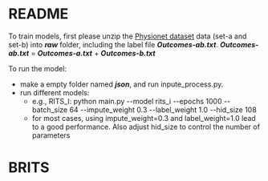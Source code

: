 # README

To train models, first please unzip the [Physionet dataset](https://physionet.org/content/challenge-2012/1.0.0/) data (set-a and set-b) into ***raw*** folder, including the label file ***Outcomes-ab.txt***. ***Outcomes-ab.txt*** = ***Outcomes-a.txt*** + ***Outcomes-b.txt***

To run the model:
* make a empty folder named ***json***, and run inpute_process.py.
* run different models:
    * e.g., RITS_I: python main.py --model rits_i --epochs 1000 --batch_size 64 --impute_weight 0.3 --label_weight 1.0 --hid_size 108
    * for most cases, using impute_weight=0.3 and label_weight=1.0 lead to a good performance. Also adjust hid_size to control the number of parameters

# BRITS
